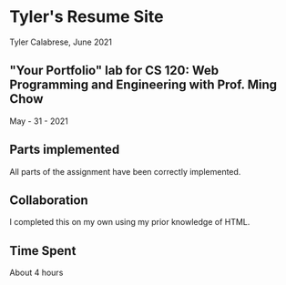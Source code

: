 # Tyler's Resume Site
Tyler Calabrese, June 2021

## "Your Portfolio" lab for CS 120: Web Programming and Engineering with Prof. Ming Chow

May - 31 - 2021

## Parts implemented

All parts of the assignment have been correctly implemented.

## Collaboration

I completed this on my own using my prior knowledge of HTML.

## Time Spent

About 4 hours
